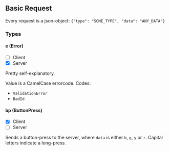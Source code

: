 



## Basic Request

Every request is a json-object: `{"type": "SOME_TYPE", "data": "ANY_DATA"}`

### Types

#### e (Error)

- [ ] Client
- [x] Server

Pretty self-explanatory.

Value is a CamelCase errorcode.
Codes:

- `ValidationError`
- `BadId`

#### bp (ButtonPress)

- [x] Client
- [ ] Server

Sends a button-press to the server, where `data` is either `b`, `g`, `y` or `r`. Capital letters indicate a long-press.
